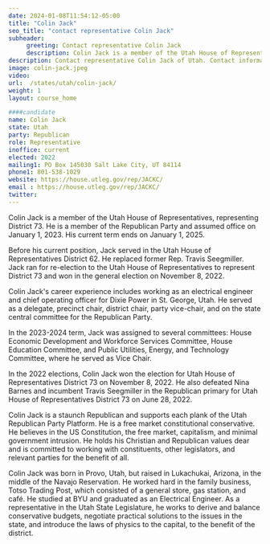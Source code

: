 ```yaml
---
date: 2024-01-08T11:54:12-05:00
title: "Colin Jack"
seo_title: "contact representative Colin Jack"
subheader:
     greeting: Contact representative Colin Jack
     description: Colin Jack is a member of the Utah House of Representatives, representing District 73. He is a member of the Republican Party and assumed office on January 1, 2023. His current term ends on January 1, 2025.
description: Contact representative Colin Jack of Utah. Contact information for Colin Jack includes email address, phone number, and mailing address.
image: colin-jack.jpeg
video:
url:  /states/utah/colin-jack/
weight: 1
layout: course_home

####candidate
name: Colin Jack
state: Utah
party: Republican
role: Representative
inoffice: current
elected: 2022
mailing1: PO Box 145030 Salt Lake City, UT 84114
phone1: 801-538-1029
website: https://house.utleg.gov/rep/JACKC/
email : https://house.utleg.gov/rep/JACKC/
twitter:
---
```


Colin Jack is a member of the Utah House of Representatives, representing District 73. He is a member of the Republican Party and assumed office on January 1, 2023. His current term ends on January 1, 2025.

Before his current position, Jack served in the Utah House of Representatives District 62. He replaced former Rep. Travis Seegmiller. Jack ran for re-election to the Utah House of Representatives to represent District 73 and won in the general election on November 8, 2022.

Colin Jack's career experience includes working as an electrical engineer and chief operating officer for Dixie Power in St. George, Utah. He served as a delegate, precinct chair, district chair, party vice-chair, and on the state central committee for the Republican Party.

In the 2023-2024 term, Jack was assigned to several committees: House Economic Development and Workforce Services Committee, House Education Committee, and Public Utilities, Energy, and Technology Committee, where he served as Vice Chair.

In the 2022 elections, Colin Jack won the election for Utah House of Representatives District 73 on November 8, 2022. He also defeated Nina Barnes and incumbent Travis Seegmiller in the Republican primary for Utah House of Representatives District 73 on June 28, 2022.

Colin Jack is a staunch Republican and supports each plank of the Utah Republican Party Platform. He is a free market constitutional conservative. He believes in the US Constitution, the free market, capitalism, and minimal government intrusion. He holds his Christian and Republican values dear and is committed to working with constituents, other legislators, and relevant parties for the benefit of all.

Colin Jack was born in Provo, Utah, but raised in Lukachukai, Arizona, in the middle of the Navajo Reservation. He worked hard in the family business, Totso Trading Post, which consisted of a general store, gas station, and café. He studied at BYU and graduated as an Electrical Engineer. As a representative in the Utah State Legislature, he works to derive and balance conservative budgets, negotiate practical solutions to the issues in the state, and introduce the laws of physics to the capital, to the benefit of the district.
